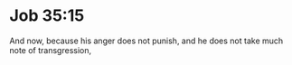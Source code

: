 # Job 35:15

And now, because his anger does not punish, and he does not take much note of transgression,
